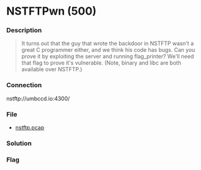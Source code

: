 # NSTFTPwn (500)

### Description
> It turns out that the guy that wrote the backdoor in NSTFTP wasn't a great C programmer either, and we think his code has bugs. Can you prove it by exploiting the server and running flag_printer? We'll need that flag to prove it's vulnerable. (Note, binary and libc are both available over NSTFTP.)

### Connection
nstftp://umbccd.io:4300/


### File
* [nstftp.pcap](./File/nstftp.pcap)

### Solution

### Flag
```

```